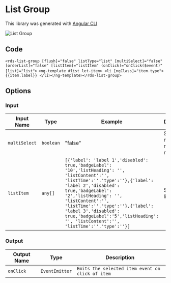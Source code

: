 # List Group

This library was generated with [Angular CLI](https://github.com/angular/angular-cli)
<p align="left">
<img src="../../assets/List-Group.png" alt="List Group"/>
<p/>

## Code
`<rds-list-group [flush]="false" listType="list" [multiSelect]="false" [orderList]="false" [listItem]="listItem" (onClick)="onClick($event)" [list]="list">`
`<ng-template #list let-item> <li [ngClass]="item.type"> {{item.label}} </li></ng-template></rds-list-group>`

## Options
### Input
<!-- prettier-ignore -->
| Input Name                  | Type                             |Example| Description                                                                  |
| --------------------------- | -------------------------------- |------------| ---------------------------------------------------------------------------- |
| `multiSelect`        | `boolean`                            |"false"|Specify multi select required or not  |
| `listItem`           | `any[]`     | `[{'label': 'label 1','disabled': true,'badgeLabel': '10','listHeading': '', 'listContent':'', 'listTime':''.'type':''},{'label': 'label 2','disabled': true,'badgeLabel': '2','listHeading': '', 'listContent':'', 'listTime':''.'type':''},{'label': 'label 3','disabled': true,'badgeLabel':'5','listHeading': '', 'listContent':'', 'listTime':''.'type':''}]`|Specify the list items |

### Output
| Output Name                 | Type          | Description                     |      
| --------------------------- | --------------|------------------|
| `onClick`                 |  `EventEmitter`  | `Emits the selected item event on click of item`
